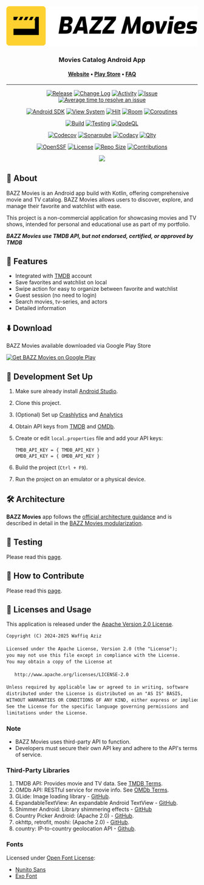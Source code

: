<div align="center">

<picture>
  <source media="(prefers-color-scheme: dark)" srcset="docs/images/bazz-movies-light.svg">
  <source media="(prefers-color-scheme: light)" srcset="docs/images/bazz-movies.svg">
  <img alt="BAZZ Movies" src="docs/images/bazz-movies.svg">
</picture>

### Movies Catalog Android App

#### [**Website**][WEB] • [**Play Store**][PLAY-STORE] • [**FAQ**][FAQ]

---

<!-- Badge -->
<!-- Release & Activity -->
[![Release][BADGE-RELEASE]][RELEASE]
[![Change Log][BADGE-CHANGE-LOG]][CHANGE-LOG]
[![Activity][BADGE-ACTIVITY]][ACTIVITY]
[![Issue][BADGE-ISSUE]][ISSUE]
[![Average time to resolve an issue][BADGE_IS_MAINTAINED]][IS_MAINTAINED]


<!-- Android SDK -->
[![Android SDK][BADGE-ANDROID-SDK]][ANDROID-SDK]
[![View System][BADGE-UI]][UI]
[![Hilt][BADGE-HILT]][HILT]
[![Room][BADGE-ROOM]][ROOM]
[![Coroutines][BADGE-COROUTINES]][COROUTINES]

<!-- Build & Testing -->
[![Build][BADGE-BUILD]][BUILD]
[![Testing][BADGE-TESTING]][TESTING]
[![QodeQL][BADGE-CODEQL]][CODEQL]

<!-- Code Quality -->
[![Codecov][BADGE-CODECOV]][CODECOV]
[![Sonarqube][BADGE-SONARQUBE]][SONARQUBE]
[![Codacy][BADGE-CODACY]][CODACY]
[![Qlty][BADGE-QLTY]][QLTY]

<!-- Repository Info -->
[![OpenSSF][BADGE-OPENSSF]][OPENSSF]
[![License][BADGE-LICENSE]][LICENSE]
[![Repo Size][BADGE-SIZE]][SIZE]
[![Contributions][BADGE-CONTRIBUTION]][CONTRIBUTION]

[<img src="https://i.postimg.cc/tJJ4sBkd/Thumbnail-Blur.png" width="550"/>](https://i.postimg.cc/tJJ4sBkd/Thumbnail-Blur.png)

</div>

## 🚀 About

BAZZ Movies is an Android app build with Kotlin, offering comprehensive movie and TV catalog. BAZZ
Movies allows users to discover, explore, and manage their favorite and watchlist with ease.

This project is a non-commercial application for showcasing movies and TV shows, intended for
personal and educational use as part of my portfolio.

**_BAZZ Movies use TMDB API, but not endorsed, certified, or approved by TMDB_**

## 🌟 Features

- Integrated with [TMDB](https://themoviedb.org/) account
- Save favorites and watchlist on local
- Swipe action for easy to organize between favorite and watchlist
- Guest session (no need to login)
- Search movies, tv-series, and actors
- Detailed information

## ⬇️ Download

BAZZ Movies available downloaded via Google Play Store

<a href="https://play.google.com/store/apps/details?id=com.bazz.bazz_movies" target="_blank">
<img src="https://play.google.com/intl/en_gb/badges/static/images/badges/en_badge_web_generic.png" width=200  alt="Get BAZZ Movies on Google Play"/>
</a>

## 📝 Development Set Up

1. Make sure already install [Android Studio](https://developer.android.com/studio).
2. Clone this project.
3. (Optional)
   Set up [Crashlytics](https://firebase.google.com/docs/crashlytics/get-started?platform=android)
   and [Analytics](https://firebase.google.com/docs/analytics/get-started?platform=android)
4. Obtain API keys from [TMDB](https://developer.themoviedb.org/docs/getting-started)
   and [OMDb](https://www.omdbapi.com/apikey.aspx).
5. Create or edit `local.properties` file and add your API keys:

   ```properties
   TMDB_API_KEY = { TMDB_API_KEY }
   OMDB_API_KEY = { OMDB_API_KEY }
   ```

6. Build the project (`Ctrl + F9`).
7. Run the project on an emulator or a physical device.

## 🛠️ Architecture

**BAZZ Movies** app follows the
[official architecture guidance](https://developer.android.com/topic/architecture)
and is described in detail in the
[BAZZ Movies modularization](docs/BAZZMoviesModularization.md).


## 🧪 Testing

Please read this [page](/docs/BAZZMoviesTesting.md).

## 🤝 How to Contribute

Please read this [page](CONTRIBUTING.md).

## 📜 Licenses and Usage

This application is released under the [Apache Version 2.0 License](LICENSE).

```txt
Copyright (C) 2024-2025 Waffiq Aziz

Licensed under the Apache License, Version 2.0 (the "License");
you may not use this file except in compliance with the License.
You may obtain a copy of the License at

   http://www.apache.org/licenses/LICENSE-2.0

Unless required by applicable law or agreed to in writing, software
distributed under the License is distributed on an "AS IS" BASIS,
WITHOUT WARRANTIES OR CONDITIONS OF ANY KIND, either express or implied.
See the License for the specific language governing permissions and
limitations under the License.
```

### Note

- BAZZ Movies uses third-party API to function.
- Developers must secure their own API key and adhere to the API's terms of service.

### Third-Party Libraries

1. TMDB API: Provides movie and TV data.
   See [TMDB Terms](https://www.themoviedb.org/api-terms-of-use).
2. OMDb API: RESTful service for movie info. See [OMDb Terms](https://www.omdbapi.com/legal.htm).
3. GLide: Image loading library - [GitHub](https://github.com/bumptech/glide).
4. ExpandableTextView: An expandable Android
   TextView - [GitHub](https://github.com/glailton/ExpandableTextView).
5. Shimmer Android: Library shimmering
   effects - [GitHub](https://github.com/facebookarchive/shimmer-android)
6. Country Picker Android: (Apache
   2.0) - [GitHub](https://github.com/waffiqaziz/country-picker-android).
7. okhttp, retrofit, moshi: (Apache 2.0) - [GitHub](https://github.com/square).
8. country: IP-to-country geolocation API - [Github](https://github.com/hakanensari/country).

### Fonts

Licensed under [Open Font License](https://openfontlicense.org/):

- [Nunito Sans](https://fonts.google.com/specimen/Nunito+Sans)
- [Exo Font](https://fonts.google.com/specimen/Exo)

<!-- LINK -->

[WEB]: https://waffiqaziz.github.io/bazzmovies
[PLAY-STORE]: https://play.google.com/store/apps/details?id=com.bazz.bazz_movies
[FAQ]: https://docs.google.com/document/d/1HNrj5i3Rnpr50Ldwgfz5ODpaJoWF17TXIop7xwtXkiU/edit?usp=sharing

[BADGE-ANDROID-SDK]: https://img.shields.io/badge/Android%20SDK-23%20→%2035-brightgreen
[BADGE-UI]: https://img.shields.io/badge/View%20Binding-using-green?logo=android
[BADGE-HILT]: https://img.shields.io/badge/Hilt-DI-blue?logo=dagger
[BADGE-ROOM]: https://img.shields.io/badge/Room-DB-FF6F00?logo=android
[BADGE-COROUTINES]: https://img.shields.io/badge/Coroutines-supported-009688
[ANDROID-SDK]: https://developer.android.com/about/versions
[UI]: https://developer.android.com/topic/libraries/view-binding
[HILT]: https://dagger.dev/hilt/
[ROOM]: https://developer.android.com/training/data-storage/room
[COROUTINES]: https://developer.android.com/kotlin/coroutines

[BADGE-RELEASE]: https://img.shields.io/github/v/release/waffiqaziz/BAZZ-Movies
[BADGE-CHANGE-LOG]:https://img.shields.io/badge/change%20log-%E2%96%A4-yellow.svg
[BADGE-ACTIVITY]: https://img.shields.io/github/commit-activity/m/waffiqaziz/BAZZ-Movies
[BADGE-ISSUE]: https://img.shields.io/github/issues/waffiqaziz/BAZZ-Movies
[BADGE_IS_MAINTAINED]: https://isitmaintained.com/badge/resolution/waffiqaziz/BAZZ-Movies.svg
[BADGE-BUILD]: https://github.com/waffiqaziz/BAZZ-Movies/actions/workflows/build.yml/badge.svg
[BADGE-TESTING]: https://github.com/waffiqaziz/BAZZ-Movies/actions/workflows/android_test.yml/badge.svg
[BADGE-CODEQL]: https://github.com/waffiqaziz/BAZZ-Movies/actions/workflows/codeql.yml/badge.svg
[BADGE-CODECOV]: https://codecov.io/gh/waffiqaziz/BAZZ-Movies/graph/badge.svg?token=4SV6Z18HKZ
[BADGE-SONARQUBE]: https://sonarcloud.io/api/project_badges/measure?project=waffiqaziz_BAZZ-Movies&metric=alert_status
[BADGE-CODACY]: https://app.codacy.com/project/badge/Grade/58305a0496ad44a4bd73f2cc052269ff
[BADGE-QLTY]: https://qlty.sh/badges/81837a70-f262-4ee0-818a-549e78248a72/maintainability.svg
[BADGE-OPENSSF]: https://www.bestpractices.dev/projects/10186/badge
[BADGE-LICENSE]: https://img.shields.io/github/license/waffiqaziz/BAZZ-Movies
[BADGE-SIZE]: https://img.shields.io/github/repo-size/waffiqaziz/BAZZ-Movies
[BADGE-CONTRIBUTION]: https://img.shields.io/badge/contributions-welcome-9EDF9C.svg

[RELEASE]: https://github.com/waffiqaziz/BAZZ-Movies/releases
[CHANGE-LOG]: https://github.com/waffiqaziz/BAZZ-Movies/releases
[ACTIVITY]: https://github.com/waffiqaziz/BAZZ-Movies/pulse
[ISSUE]: https://github.com/waffiqaziz/BAZZ-Movies/issues
[BUILD]: https://github.com/waffiqaziz/BAZZ-Movies/actions/workflows/build.yml
[TESTING]: https://github.com/waffiqaziz/BAZZ-Movies/actions/workflows/android_test.yml
[IS_MAINTAINED]: http://isitmaintained.com/project/waffiqaziz/BAZZ-Movies
[CODEQL]: https://github.com/waffiqaziz/BAZZ-Movies/actions/workflows/codeql.yml
[CODECOV]: https://codecov.io/gh/waffiqaziz/BAZZ-Movies
[SONARQUBE]: https://sonarcloud.io/project/overview?id=waffiqaziz_BAZZ-Movies
[CODACY]: https://app.codacy.com/gh/waffiqaziz/BAZZ-Movies/dashboard
[QLTY]: https://qlty.sh/gh/waffiqaziz/projects/BAZZ-Movies
[OPENSSF]: https://www.bestpractices.dev/projects/10186
[LICENSE]: https://www.apache.org/licenses/LICENSE-2.0
[SIZE]: #
[CONTRIBUTION]: https://github.com/waffiqaziz/BAZZ-Movies/blob/main/CONTRIBUTING.md
